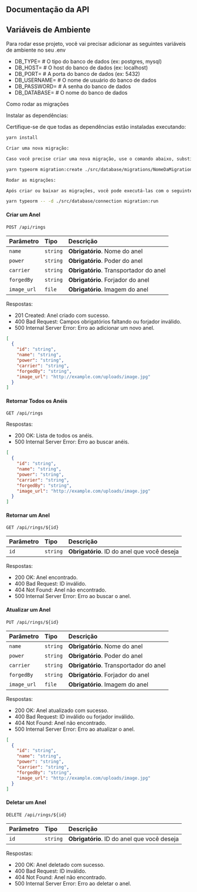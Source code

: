 ## Documentação da API

## Variáveis de Ambiente

Para rodar esse projeto, você vai precisar adicionar as seguintes variáveis de ambiente no seu .env

- DB_TYPE= # O tipo do banco de dados (ex: postgres, mysql)
- DB_HOST= # O host do banco de dados (ex: localhost)
- DB_PORT= # A porta do banco de dados (ex: 5432)
- DB_USERNAME= # O nome de usuário do banco de dados
- DB_PASSWORD= # A senha do banco de dados
- DB_DATABASE= # O nome do banco de dados

Como rodar as migrações

Instalar as dependências:

Certifique-se de que todas as dependências estão instaladas executando:

```bash
yarn install
```

```bash
Criar uma nova migração:

Caso você precise criar uma nova migração, use o comando abaixo, substituindo NomeDaMigration pelo nome da sua migração:

yarn typeorm migration:create ./src/database/migrations/NomeDaMigration
```

```bash
Rodar as migrações:

Após criar ou baixar as migrações, você pode executá-las com o seguinte comando:

yarn typeorm -- -d ./src/database/connection migration:run
```

#### Criar um Anel

```http
POST /api/rings
```

| Parâmetro   | Tipo     | Descrição                              |
| :---------- | :------- | :------------------------------------- |
| `name`      | `string` | **Obrigatório**. Nome do anel          |
| `power`     | `string` | **Obrigatório**. Poder do anel         |
| `carrier`   | `string` | **Obrigatório**. Transportador do anel |
| `forgedBy`  | `string` | **Obrigatório**. Forjador do anel      |
| `image_url` | `file`   | **Obrigatório**. Imagem do anel        |

Respostas:

- 201 Created: Anel criado com sucesso.
- 400 Bad Request: Campos obrigatórios faltando ou forjador inválido.
- 500 Internal Server Error: Erro ao adicionar um novo anel.

```json
[
  {
    "id": "string",
    "name": "string",
    "power": "string",
    "carrier": "string",
    "forgedBy": "string",
    "image_url": "http://example.com/uploads/image.jpg"
  }
]
```

#### Retornar Todos os Anéis

```http
GET /api/rings
```

Respostas:

- 200 OK: Lista de todos os anéis.
- 500 Internal Server Error: Erro ao buscar anéis.

```json
[
  {
    "id": "string",
    "name": "string",
    "power": "string",
    "carrier": "string",
    "forgedBy": "string",
    "image_url": "http://example.com/uploads/image.jpg"
  }
]
```

#### Retornar um Anel

```http
GET /api/rings/${id}
```

| Parâmetro | Tipo     | Descrição                                   |
| :-------- | :------- | :------------------------------------------ |
| `id`      | `string` | **Obrigatório**. ID do anel que você deseja |

Respostas:

- 200 OK: Anel encontrado.
- 400 Bad Request: ID inválido.
- 404 Not Found: Anel não encontrado.
- 500 Internal Server Error: Erro ao buscar o anel.

#### Atualizar um Anel

```http
PUT /api/rings/${id}
```

| Parâmetro   | Tipo     | Descrição                              |
| :---------- | :------- | :------------------------------------- |
| `name`      | `string` | **Obrigatório**. Nome do anel          |
| `power`     | `string` | **Obrigatório**. Poder do anel         |
| `carrier`   | `string` | **Obrigatório**. Transportador do anel |
| `forgedBy`  | `string` | **Obrigatório**. Forjador do anel      |
| `image_url` | `file`   | **Obrigatório**. Imagem do anel        |

Respostas:

- 200 OK: Anel atualizado com sucesso.
- 400 Bad Request: ID inválido ou forjador inválido.
- 404 Not Found: Anel não encontrado.
- 500 Internal Server Error: Erro ao atualizar o anel.

```json
[
  {
    "id": "string",
    "name": "string",
    "power": "string",
    "carrier": "string",
    "forgedBy": "string",
    "image_url": "http://example.com/uploads/image.jpg"
  }
]
```

#### Deletar um Anel

```http
DELETE /api/rings/${id}
```

| Parâmetro | Tipo     | Descrição                                   |
| :-------- | :------- | :------------------------------------------ |
| `id`      | `string` | **Obrigatório**. ID do anel que você deseja |

Respostas:

- 200 OK: Anel deletado com sucesso.
- 400 Bad Request: ID inválido.
- 404 Not Found: Anel não encontrado.
- 500 Internal Server Error: Erro ao deletar o anel.
